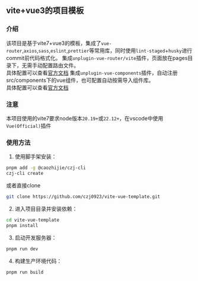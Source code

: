 ## vite+vue3的项目模板
### 介绍
该项目是基于vite7+vue3的模板，集成了`vue-router`,`axios`,`sass`,`eslint`,`prettier`等常用库，同时使用`lint-staged`+`husky`进行commit前代码格式化。
集成`unplugin-vue-router/vite`插件，页面放在pages目录下，无需手动配置路由文件。  
具体配置可以查看[官方文档](https://uvr.esm.is/guide/configuration.html)
集成`unplugin-vue-components`插件，自动注册src/components下的vue组件，也可配置自动按需导入组件库。   
具体配置可以查看[官方文档](https://github.com/unplugin/unplugin-vue-components)
### 注意
本项目使用的vite7要求node版本`20.19+`或`22.12+`，在vscode中使用`Vue(Official)`插件

### 使用方法
1. 使用脚手架安装：
```bash
pnpm add -g @caozhijie/czj-cli
czj-cli create
```
或者直接clone
```bash
git clone https://github.com/czj0923/vite-vue-template.git
```
2. 进入项目目录并安装依赖：
```bash
cd vite-vue-template
pnpm install
```
3. 启动开发服务器：
```bash
pnpm run dev
```
4. 构建生产环境代码：
```bash
pnpm run build
```